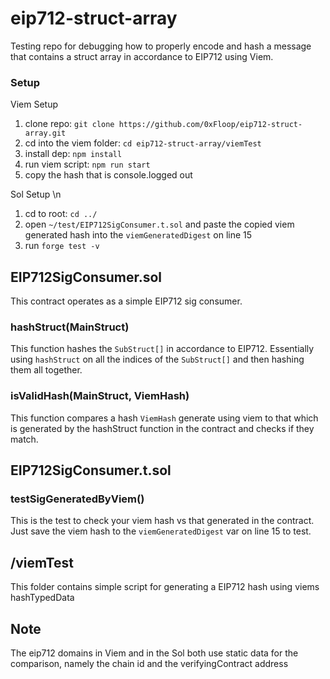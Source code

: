 # eip712-struct-array
Testing repo for debugging how to properly encode and hash a message that contains a struct array in accordance to EIP712 using Viem.

### Setup
Viem Setup
1. clone repo: `git clone https://github.com/0xFloop/eip712-struct-array.git`
2. cd into the viem folder: `cd eip712-struct-array/viemTest`
3. install dep: `npm install`
4. run viem script: `npm run start`
5. copy the hash that is console.logged out

Sol Setup \n
1. cd to root: `cd ../`
2. open `~/test/EIP712SigConsumer.t.sol` and paste the copied viem generated hash into the `viemGeneratedDigest` on line 15
3. run `forge test -v`

## EIP712SigConsumer.sol
This contract operates as a simple EIP712 sig consumer. 

### hashStruct(MainStruct)
This function hashes the `SubStruct[]` in accordance to EIP712. Essentially using `hashStruct` on all the indices of the `SubStruct[]` and then hashing them all together.


### isValidHash(MainStruct, ViemHash)
This function compares a hash `ViemHash` generate using viem to that which is generated by the hashStruct function in the contract and checks if they match.

## EIP712SigConsumer.t.sol

### testSigGeneratedByViem()
This is the test to check your viem hash vs that generated in the contract. Just save the viem hash to the `viemGeneratedDigest` var on line 15 to test.

## /viemTest
This folder contains simple script for generating a EIP712 hash using viems hashTypedData

## Note
The eip712 domains in Viem and in the Sol both use static data for the comparison, namely the chain id and the verifyingContract address
